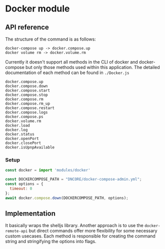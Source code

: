 # Docker module

## API reference

The structure of the command is as follows:

```
docker-compose up -> docker.compose.up
docker volume rm -> docker.volume.rm
```

Currently it doesn't support all methods in the CLI of docker and docker-compose but only those methods used within this application. The detailed documentation of each method can be found in `./Docker.js`

```
docker.compose.up
docker.compose.down
docker.compose.start
docker.compose.stop
docker.compose.rm
docker.compose.rm_up
docker.compose.restart
docker.compose.logs
docker.compose.ps
docker.volume.rm
docker.load
docker.log
docker.status
docker.openPort
docker.closePort
docker.isUpnpAvailable
```

### Setup

```javascript
const docker = import 'modules/docker'
```

```javascript
const DOCKERCOMPOSE_PATH = "DNCORE/docker-compose-admin.yml";
const options = {
  timeout: 0
};
await docker.compose.down(DOCKERCOMPOSE_PATH, options);
```

## Implementation

It basically wraps the shelljs library. Another approach is to use the `docker-remote-api` but direct commands offer more flexibility for some necessary custom usecases. Each method is responsible for creating the command string and stringifying the options into flags.
